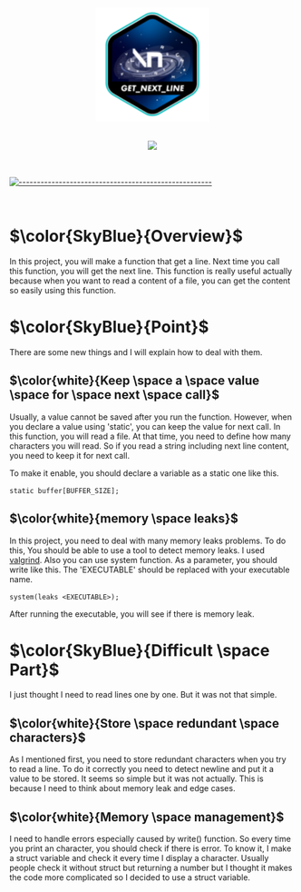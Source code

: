<p align="center">
  <br />
  <img src="./assets/gnl.png" alt="libft" width="200" height="200">
  <br/>
  <br />
  <p align="center">
<img src="https://img.shields.io/badge/c programming-blue?logo=c"/>
</p>

<br/>

[![-----------------------------------------------------](https://raw.githubusercontent.com/andreasbm/readme/master/assets/lines/colored.png)](#table-of-contents)

<br/>

# $\color{SkyBlue}{Overview}$

In this project, you will make a function that get a line. Next time you call
this function, you will get the next line. This function is really useful
actually because when you want to read a content of a file, you can get the
content so easily using this function.

# $\color{SkyBlue}{Point}$
There are some new things and I will explain how to deal with them.

## $\color{white}{Keep \space a \space value \space for \space next \space call}$
Usually, a value cannot be saved after you run the function. However, when you
declare a value using 'static', you can keep the value for next call. In this
function, you will read a file. At that time, you need to define how many
characters you will read. So if you read a string including next line content,
you need to keep it for next call.

To make it enable, you should declare a variable as a static one like this.

```
static buffer[BUFFER_SIZE];
```

## $\color{white}{memory \space leaks}$

In this project, you need to deal with many memory leaks problems. To do this,
You should be able to use a tool to detect memory leaks. I used
[valgrind](https://valgrind.org/docs/manual/quick-start.html). Also you can use
system function. As a parameter, you should write like this. The 'EXECUTABLE'
should be replaced with your executable name.

``` 
system(leaks <EXECUTABLE>);
```

After running the executable, you will see if there is memory leak.

# $\color{SkyBlue}{Difficult \space Part}$

I just thought I need to read lines one by one. But it was not that simple.

## $\color{white}{Store \space redundant \space characters}$

As I mentioned first, you need to store redundant characters when you try to
read a line. To do it correctly you need to detect newline and put it a value
to be stored. It seems so simple but it was not actually. This is because I need
to think about memory leak and edge cases.

## $\color{white}{Memory \space management}$
I need to handle errors especially caused by write() function. So every time you
print an character, you should check if there is error. To know it, I make a 
struct variable and check it every time I display a character. Usually people
check it without struct but returning a number but I thought it makes the code
more complicated so I decided to use a struct variable.
